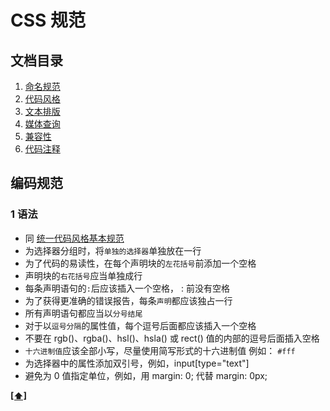 # CSS 规范

## 文档目录

1. [命名规范](#1-语法)
2. [代码风格](#2-代码风格)
3. [文本排版](#5-文本排版)
4. [媒体查询](#7-媒体查询)
5. [兼容性](#8-兼容性)
6. [代码注释](#9-代码注释)

## 编码规范

### 1 语法

- 同 [统一代码风格基本规范](./README.md#统一代码风格基本规范)
- 为选择器分组时，将`单独的选择器`单独放在一行
- 为了代码的易读性，在每个声明块的`左花括号`前添加一个空格
- 声明块的`右花括号`应当单独成行
- 每条声明语句的` : `后应该插入一个空格， : 前没有空格
- 为了获得更准确的错误报告，每条`声明`都应该独占一行
- 所有声明语句都应当以`分号结尾`
- 对于以`逗号分隔`的属性值，每个逗号后面都应该插入一个空格
- 不要在 rgb()、rgba()、hsl()、hsla() 或 rect() 值的内部的逗号后面插入空格
- `十六进制值`应该全部小写，尽量使用简写形式的十六进制值 例如： `#fff`
- 为选择器中的属性添加双引号，例如，input[type="text"]
- 避免为 0 值指定单位，例如，用 margin: 0; 代替 margin: 0px;

**[[⬆]](#)**
